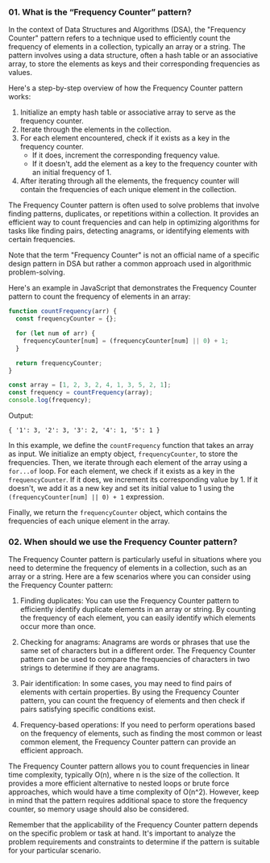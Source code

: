 ### 01. What is the “Frequency Counter” pattern?

In the context of Data Structures and Algorithms (DSA), the "Frequency Counter" pattern refers to a technique used to efficiently count the frequency of elements in a collection, typically an array or a string. The pattern involves using a data structure, often a hash table or an associative array, to store the elements as keys and their corresponding frequencies as values.

Here's a step-by-step overview of how the Frequency Counter pattern works:

1. Initialize an empty hash table or associative array to serve as the frequency counter.
2. Iterate through the elements in the collection.
3. For each element encountered, check if it exists as a key in the frequency counter.
   - If it does, increment the corresponding frequency value.
   - If it doesn't, add the element as a key to the frequency counter with an initial frequency of 1.
4. After iterating through all the elements, the frequency counter will contain the frequencies of each unique element in the collection.

The Frequency Counter pattern is often used to solve problems that involve finding patterns, duplicates, or repetitions within a collection. It provides an efficient way to count frequencies and can help in optimizing algorithms for tasks like finding pairs, detecting anagrams, or identifying elements with certain frequencies.

Note that the term "Frequency Counter" is not an official name of a specific design pattern in DSA but rather a common approach used in algorithmic problem-solving.


Here's an example in JavaScript that demonstrates the Frequency Counter pattern to count the frequency of elements in an array:

```javascript
function countFrequency(arr) {
  const frequencyCounter = {};

  for (let num of arr) {
    frequencyCounter[num] = (frequencyCounter[num] || 0) + 1;
  }

  return frequencyCounter;
}

const array = [1, 2, 3, 2, 4, 1, 3, 5, 2, 1];
const frequency = countFrequency(array);
console.log(frequency);
```

Output:
```
{ '1': 3, '2': 3, '3': 2, '4': 1, '5': 1 }
```

In this example, we define the `countFrequency` function that takes an array as input. We initialize an empty object, `frequencyCounter`, to store the frequencies. Then, we iterate through each element of the array using a `for...of` loop. For each element, we check if it exists as a key in the `frequencyCounter`. If it does, we increment its corresponding value by 1. If it doesn't, we add it as a new key and set its initial value to 1 using the `(frequencyCounter[num] || 0) + 1` expression.

Finally, we return the `frequencyCounter` object, which contains the frequencies of each unique element in the array.


###  02. When should we use the Frequency Counter pattern?

The Frequency Counter pattern is particularly useful in situations where you need to determine the frequency of elements in a collection, such as an array or a string. Here are a few scenarios where you can consider using the Frequency Counter pattern:

1. Finding duplicates: You can use the Frequency Counter pattern to efficiently identify duplicate elements in an array or string. By counting the frequency of each element, you can easily identify which elements occur more than once.

2. Checking for anagrams: Anagrams are words or phrases that use the same set of characters but in a different order. The Frequency Counter pattern can be used to compare the frequencies of characters in two strings to determine if they are anagrams.

3. Pair identification: In some cases, you may need to find pairs of elements with certain properties. By using the Frequency Counter pattern, you can count the frequency of elements and then check if pairs satisfying specific conditions exist.

4. Frequency-based operations: If you need to perform operations based on the frequency of elements, such as finding the most common or least common element, the Frequency Counter pattern can provide an efficient approach.

The Frequency Counter pattern allows you to count frequencies in linear time complexity, typically O(n), where n is the size of the collection. It provides a more efficient alternative to nested loops or brute force approaches, which would have a time complexity of O(n^2). However, keep in mind that the pattern requires additional space to store the frequency counter, so memory usage should also be considered.

Remember that the applicability of the Frequency Counter pattern depends on the specific problem or task at hand. It's important to analyze the problem requirements and constraints to determine if the pattern is suitable for your particular scenario.
